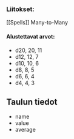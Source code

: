 ### Liitokset:
[[Spells]] Many-to-Many

#### Alustettavat arvot:
- d20, 20, 11
- d12, 12, 7
- d10, 10, 6
- d8, 8,  5
- d6, 6,  4
- d4, 4,  3

## Taulun tiedot
-	name
-	value
-	average